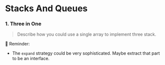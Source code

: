 # Stacks And Queues

### 1. Three in One

> Describe how you could use a single array to implement three stack.

📝 Reminder:

-   The `expand` strategy could be very sophisticated. Maybe extract that part to be an interface.
